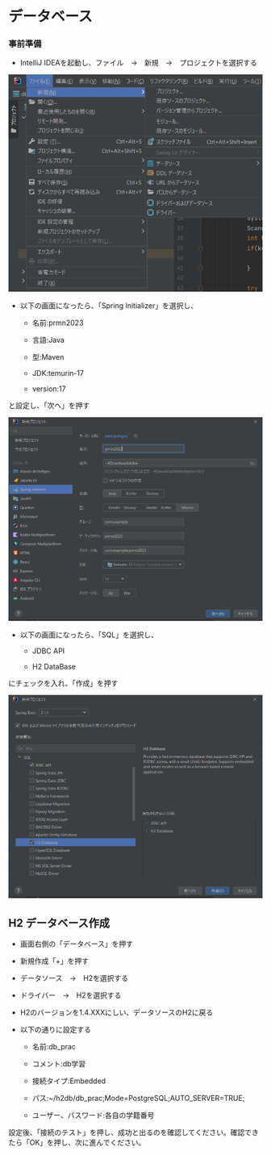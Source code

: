 # データベース
### 事前準備
- IntelliJ IDEAを起動し、ファイル　→　新規　→　プロジェクトを選択する
  
  

![image](https://github.com/Shodaiki/2022prmna/blob/main/%E3%82%B9%E3%82%AF%E3%83%AA%E3%83%BC%E3%83%B3%E3%82%B7%E3%83%A7%E3%83%83%E3%83%88%202023-10-16%20131056.png)
  
 

- 以下の画面になったら、「Spring Initializer」を選択し、


    - 名前:prmn2023


    - 言語:Java


    - 型:Maven


    - JDK:temurin-17


    - version:17


と設定し、「次へ」を押す
  
  
 
![image](https://github.com/Shodaiki/2022prmna/blob/main/%E3%82%B9%E3%82%AF%E3%83%AA%E3%83%BC%E3%83%B3%E3%82%B7%E3%83%A7%E3%83%83%E3%83%88%202023-10-16%20134331.png)
  
  
  
  
- 以下の画面になったら、「SQL」を選択し、


    - JDBC API


    - H2 DataBase


にチェックを入れ、「作成」を押す
  
  
 
  
![image](https://github.com/Shodaiki/2022prmna/blob/main/%E3%82%B9%E3%82%AF%E3%83%AA%E3%83%BC%E3%83%B3%E3%82%B7%E3%83%A7%E3%83%83%E3%83%88%202023-10-16%20134825.png)



## H2 データベース作成
- 画面右側の「データベース」を押す

- 新規作成「+」を押す

- データソース　→　H2を選択する

- ドライバー　→　H2を選択する

- H2のバージョンを1.4.XXXにしい、データソースのH2に戻る

- 以下の通りに設定する

    - 名前:db_prac

    - コメント:db学習

    - 接続タイプ:Embedded

    - パス:~/h2db/db_prac;Mode=PostgreSQL;AUTO_SERVER=TRUE;

    - ユーザー、パスワード:各自の学籍番号

設定後、「接続のテスト」を押し、成功と出るのを確認してください。確認できたら「OK」を押し、次に進んでください。




